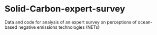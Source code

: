 # Solid-Carbon-expert-survey
Data and code for analysis of an expert survey on perceptions of ocean-based negative emissions technologies (NETs)
